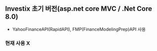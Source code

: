 ## Investix 초기 버전(asp.net core MVC / .Net Core 8.0)
- YahooFinanceAPI(RapidAPI), FMP(FinanceModelingPrep)API 사용


### 현재 사용 X
